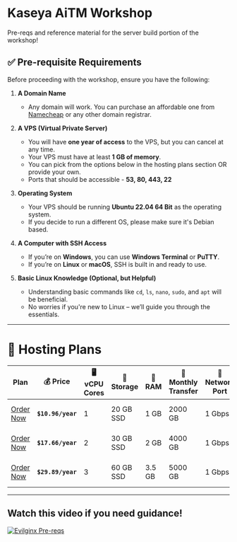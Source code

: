 # Kaseya AiTM Workshop
Pre-reqs and reference material for the server build portion of the workshop!

## ✅ Pre-requisite Requirements
Before proceeding with the workshop, ensure you have the following:

1. **A Domain Name**  
   - Any domain will work. You can purchase an affordable one from [Namecheap](https://www.namecheap.com/) or any other domain registrar.

2. **A VPS (Virtual Private Server)**  
   - You will have **one year of access** to the VPS, but you can cancel at any time.  
   - Your VPS must have at least **1 GB of memory**.  
   - You can pick from the options below in the hosting plans section OR provide your own.
   - Ports that should be accessible - **53, 80, 443, 22**

3. **Operating System**  
   - Your VPS should be running **Ubuntu 22.04 64 Bit** as the operating system.
   - If you decide to run a different OS, please make sure it's Debian based.

4. **A Computer with SSH Access**  
   - If you’re on **Windows**, you can use **Windows Terminal** or **PuTTY**.  
   - If you’re on **Linux** or **macOS**, SSH is built in and ready to use.

5. **Basic Linux Knowledge (Optional, but Helpful)**  
   - Understanding basic commands like `cd`, `ls`, `nano`, `sudo`, and `apt` will be beneficial.  
   - No worries if you're new to Linux – we’ll guide you through the essentials.

---

# 🚀 Hosting Plans

| Plan        | 💰 Price       | 🖥 vCPU Cores | 💾 Storage | 🧠 RAM  | 🔁 Monthly Transfer | 🚀 Network Port | 🔑 Access | 🌎 IPv4 Address | 🔧 Control Panel |
|---------------|--------------|-------------|------------|--------|------------------|--------------|----------|--------------|----------------|
|[Order Now](https://my.racknerd.com/aff.php?aff=10858&pid=912)  | **`$10.96/year`** | 1 | 20 GB SSD  | 1 GB   | 2000 GB          | 1 Gbps       | Full Root Admin | 1 Dedicated | KVM / SolusVM |
|[Order Now](https://my.racknerd.com/aff.php?aff=10858&pid=913)  | **`$17.66/year`** | 2 | 30 GB SSD  | 2 GB   | 4000 GB          | 1 Gbps       | Full Root Admin | 1 Dedicated | KVM / SolusVM |
|[Order Now](https://my.racknerd.com/aff.php?aff=10858&pid=914)  | **`$29.89/year`** | 3 | 60 GB SSD  | 3.5 GB | 5000 GB          | 1 Gbps       | Full Root Admin | 1 Dedicated | KVM / SolusVM |

---
## Watch this video if you need guidance!
[![Evilginx Pre-reqs](https://img.youtube.com/vi/oto4OCppBgo/0.jpg)](https://www.youtube.com/watch?v=oto4OCppBgo)

